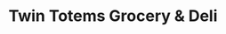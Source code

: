 ---
title: "Twin Totems Grocery & Deli"
url: /shelton/twin-totems-grocery-and-deli/
shop: convenience
---